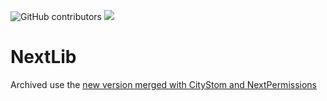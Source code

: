 <img alt="GitHub contributors" src="https://img.shields.io/github/contributors/MinestomPlugins/NextLib?style=flat"> [![](https://jitpack.io/v/MinestomPlugins/NextLib.svg)](https://jitpack.io/#MinestomPlugins/NextLib)



# NextLib

Archived use the [new version merged with CityStom and NextPermissions](https://github.com/LabMCGames/NextLib)
